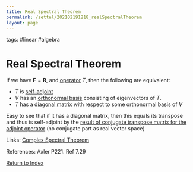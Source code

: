 ```yaml
---
title: Real Spectral Theorem
permalink: /zettel/202102191218_realSpectralTheorem
layout: page
---
```

tags: #linear #algebra

# Real Spectral Theorem

If we have $\mathbf{F} = \mathbf{R}$, and [operator](202102082104_operatorDefinition) $T$, then the following are
equivalent:
- $T$ is [self-adjoint](202102162040_selfAdjointOperator)
- $V$ has an [orthonormal basis](202102142105_orthonormalBasisDefinition) consisting of eigenvectors of $T$.
- $T$ has a [diagonal matrix](202102141025_diagonalMatrix) with respect to some orthonormal basis of $V$

Easy to see that if it has a diagonal matrix, then this equals its transpose and thus is self-adjoint
by the [result of conjugate transpose matrix for the adjoint operator](202102162035_conjugateTransposeDefinition) (no conjugate 
part as real vector space)


Links: [Complex Spectral Theorem](202102182045_complexSpectralTheorem) 

References: Axler P221. Ref 7.29

[Return to Index](index)